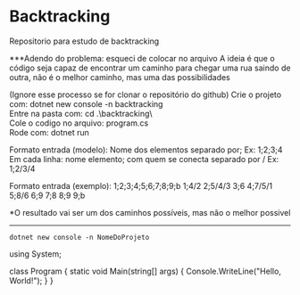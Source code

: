 # Backtracking
Repositorio para estudo de backtracking

***Adendo do problema: esqueci de colocar no arquivo 
 A ideia é que o código seja capaz de encontrar um caminho para chegar uma rua saindo de outra, não é o melhor caminho, mas uma das possibilidades 

(Ignore esse processo se for clonar o repositório do github)
Crie o projeto com: dotnet new console -n backtracking <br>
Entre na pasta com: cd .\backtracking\ <br>
Cole o codigo no arquivo: program.cs <br>
Rode com: dotnet run <br>


Formato entrada (modelo):
Nome dos elementos separado por;
Ex: 1;2;3;4
Em cada linha: nome elemento; com quem se conecta separado por /
Ex: 1;2/3/4


Formato entrada (exemplo):
1;2;3;4;5;6;7;8;9;b
1;4/2
2;5/4/3
3;6
4;7/5/1
5;8/6
6;9
7;8
8;9
9;b


*O resultado vai ser um dos caminhos possíveis, mas não o melhor possivel

-------------------------------------

```dotnet new console -n NomeDoProjeto```

using System;

class Program
{
    static void Main(string[] args)
    {
        Console.WriteLine("Hello, World!");
    }
}